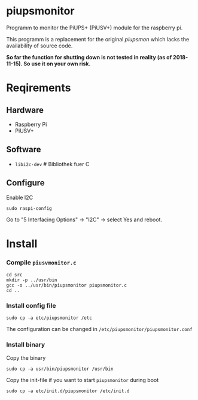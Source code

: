 # piupsmonitor
Programm to monitor the PiUPS+ (PiUSV+) module for the raspberry pi.

This programm is a replacement for the original *piupsmon* which lacks the
availability of source code.

**So far the function for shutting down is not tested in reality (as of 2018-11-15). So
use it on your own risk.**

# Reqirements #

## Hardware ##
* Raspberry Pi
* PiUSV+ 

## Software ##

* `libi2c-dev`     \# Bibliothek fuer C

## Configure ##

Enable I2C

    sudo raspi-config

Go to "5 Interfacing Options" -> "I2C" -> select Yes
and reboot.

# Install #

### Compile `piusvmonitor.c` ###

    cd src
    mkdir -p ../usr/bin
    gcc -o ../usr/bin/piupsmonitor piupsmonitor.c
    cd ..
    
### Install config file ###

    sudo cp -a etc/piupsmonitor /etc
    
The configuration can be changed in `/etc/piupsmonitor/piupsmonitor.conf`

### Install binary  ###

Copy the binary

    sudo cp -a usr/bin/piupsmonitor /usr/bin

Copy the init-file if you want to start `piupsmonitor` during boot

    sudo cp -a etc/init.d/piupsmonitor /etc/init.d
    
    
    
